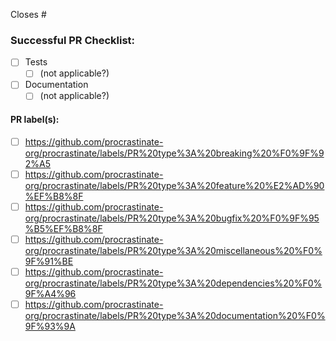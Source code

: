 Closes #<ticket number>

<!-- Please do not remove this, even if you think you don't need it -->
### Successful PR Checklist:
<!-- In case of doubt, we're here to help. CONTRIBUTING.md might help too -->
- [ ] Tests
  - [ ] (not applicable?)
- [ ] Documentation
  - [ ] (not applicable?)

#### PR label(s): <!-- It's easier to fill those after submitting your PR -->
  - [ ] https://github.com/procrastinate-org/procrastinate/labels/PR%20type%3A%20breaking%20%F0%9F%92%A5
  - [ ] https://github.com/procrastinate-org/procrastinate/labels/PR%20type%3A%20feature%20%E2%AD%90%EF%B8%8F
  - [ ] https://github.com/procrastinate-org/procrastinate/labels/PR%20type%3A%20bugfix%20%F0%9F%95%B5%EF%B8%8F
  - [ ] https://github.com/procrastinate-org/procrastinate/labels/PR%20type%3A%20miscellaneous%20%F0%9F%91%BE
  - [ ] https://github.com/procrastinate-org/procrastinate/labels/PR%20type%3A%20dependencies%20%F0%9F%A4%96
  - [ ] https://github.com/procrastinate-org/procrastinate/labels/PR%20type%3A%20documentation%20%F0%9F%93%9A
